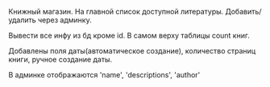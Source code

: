 Книжный магазин. На главной список доступной литературы. 
Добавить/удалить через админку.

Вывести все инфу из бд кроме id. В самом верху таблицы count книг.

Добавлены поля даты(автоматическое создание), количество страниц книги, ручное создание даты.

В админке отображаются 'name', 'descriptions', 'author'